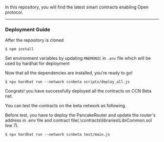 In this repository, you will find the latest smart contracts enabling Open protocol.

------


### Deployment Guide

After the repository is cloned

```
$ npm install
```
Set environment variables by updating `MNEMONIC` in `.env` file which will be used by hardhat for deployment

Now that all the dependencies are installed, you're ready to go!

```
$ npx hardhat run --network ccnbeta scripts/deploy_all.js
```
Congrats! you have successfully deployed all the contracts on CCN Beta net.

You can test the contracts on the beta network as following. 

Before test, you have to deploy the PancakeRouter and update the router's address in .env file and contract file(.\contracts\libraries\LibiCommon.sol line 7).
```
$ npx hardhat run --network ccnbeta test/main.js
```
